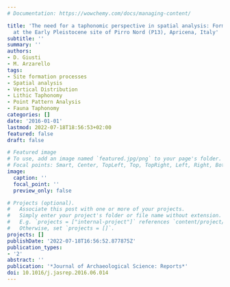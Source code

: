```yaml
---
# Documentation: https://wowchemy.com/docs/managing-content/

title: 'The need for a taphonomic perspective in spatial analysis: Formation processes
  at the Early Pleistocene site of Pirro Nord (P13), Apricena, Italy'
subtitle: ''
summary: ''
authors:
- D. Giusti
- M. Arzarello
tags:
- Site formation processes
- Spatial analysis
- Vertical Distribution
- Lithic Taphonomy
- Point Pattern Analysis
- Fauna Taphonomy
categories: []
date: '2016-01-01'
lastmod: 2022-07-18T18:56:53+02:00
featured: false
draft: false

# Featured image
# To use, add an image named `featured.jpg/png` to your page's folder.
# Focal points: Smart, Center, TopLeft, Top, TopRight, Left, Right, BottomLeft, Bottom, BottomRight.
image:
  caption: ''
  focal_point: ''
  preview_only: false

# Projects (optional).
#   Associate this post with one or more of your projects.
#   Simply enter your project's folder or file name without extension.
#   E.g. `projects = ["internal-project"]` references `content/project/deep-learning/index.md`.
#   Otherwise, set `projects = []`.
projects: []
publishDate: '2022-07-18T16:56:52.877875Z'
publication_types:
- '2'
abstract: ''
publication: '*Journal of Archaeological Science: Reports*'
doi: 10.1016/j.jasrep.2016.06.014
---
```

